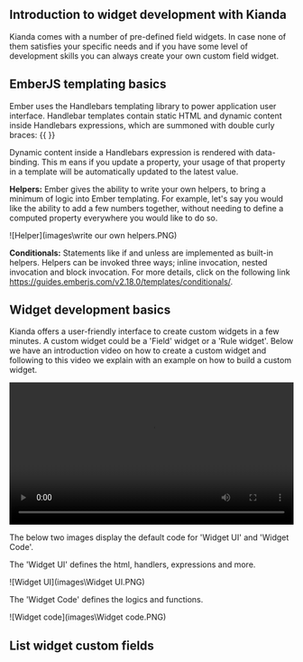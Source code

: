 ## Introduction to widget development with Kianda

Kianda comes with a number of pre-defined field widgets. In case none of them satisfies your specific needs and if you have some level of development skills you can always create your own custom field widget.

## EmberJS templating basics

Ember uses the Handlebars templating library to power application user interface. Handlebar templates contain static HTML and dynamic content inside Handlebars expressions, which are summoned with double curly braces: {{ }}

Dynamic content inside a Handlebars expression is rendered with data-binding. This m eans if you update a property, your usage of that property in a template will be automatically updated to the latest value.

**Helpers:** Ember gives the ability to write your own helpers, to bring a minimum of logic into Ember templating. For example, let's say you would like the ability to add a few numbers together, without needing to define a computed property everywhere you would like to do so.

![Helper](images\write our own helpers.PNG)

**Conditionals:** Statements like if and unless are implemented as built-in helpers. Helpers can be invoked three ways; inline invocation, nested invocation and block invocation. For more details, click on the following link https://guides.emberjs.com/v2.18.0/templates/conditionals/.

## Widget development basics

Kianda offers a user-friendly interface to create custom widgets in a few minutes. A custom widget could be a 'Field' widget or a 'Rule widget'. Below we have an introduction video on how to create a custom widget and following to this video we explain with an example on how to build a custom widget.

<video width="100%" style="width:100%" controls>
    <source src="videos/Creating a widget.mp4">
    Your browser does not support the video tag.
    </source>
</video>

The below two images display the default code for 'Widget UI' and 'Widget Code'.

The 'Widget UI' defines the html, handlers, expressions and more. 

![Widget UI](images\Widget UI.PNG)

The 'Widget Code' defines the logics and functions.

![Widget code](images\Widget code.PNG)

## List widget custom fields

